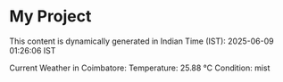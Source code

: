 # My Project

This content is dynamically generated in Indian Time (IST): 2025-06-09 01:26:06 IST


Current Weather in Coimbatore:
Temperature: 25.88 °C
Condition: mist
